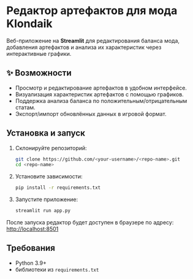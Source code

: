 

# Редактор артефактов для мода **Klondaik**

Веб-приложение на **Streamlit** для редактирования баланса мода, добавления артефактов и анализа их характеристик через интерактивные графики.

## ✨ Возможности

* Просмотр и редактирование артефактов в удобном интерфейсе.
* Визуализация характеристик артефактов с помощью графиков.
* Поддержка анализа баланса по положительным/отрицательным статам.
* Экспорт/импорт обновлённых данных в игровой формат. 


## Установка и запуск 

1. Склонируйте репозиторий:

   ```bash
   git clone https://github.com/<your-username>/<repo-name>.git
   cd <repo-name>
   ```

2. Установите зависимости:

   ```bash
   pip install -r requirements.txt
   ```

3. Запустите приложение:

   ```bash
   streamlit run app.py
   ```

После запуска редактор будет доступен в браузере по адресу:
[http://localhost:8501](http://localhost:8501)

## Требования 

* Python 3.9+
* библиотеки из `requirements.txt`


